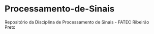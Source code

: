# Processamento-de-Sinais
Repositório da Disciplina de Processamento de Sinais - FATEC Ribeirão Preto
